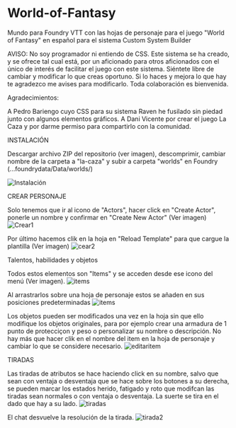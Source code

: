 # World-of-Fantasy
Mundo para Foundry VTT con las hojas de personaje para el juego "World of Fantasy" en español para el sistema Custom System Builder

AVISO: No soy programador ni entiendo de CSS. Este sistema se ha creado, y se ofrece tal cual está, por un aficionado para otros aficionados con el único de interés de facilitar el juego con este sistema. Siéntete libre de cambiar y modificar lo que creas oportuno. Si lo haces y mejora lo que hay te agradezco me avises para modificarlo. Toda colaboración es bienvenida.

Agradecimientos:

A Pedro Bariengo cuyo CSS para su sistema Raven he fusilado sin piedad junto con algunos elementos gráficos.
A Dani Vicente por crear el juego La Caza y por darme permiso para compartirlo con la comunidad.



INSTALACIÓN

Descargar archivo ZIP del repositorio (ver imagen), descomprimir, cambiar nombre de la carpeta a "la-caza" y subir a carpeta "worlds" en Foundry (...foundrydata/Data/worlds/)

![Instalación](https://github.com/user-attachments/assets/482f7393-3c9a-441d-be94-a7fd4fb19de2)



CREAR PERSONAJE

Solo tenemos que ir al icono de "Actors", hacer click en "Create Actor", ponerle un nombre y confirmar en "Create New Actor" (Ver imagen)
![Crear1](https://github.com/user-attachments/assets/1f246c12-926f-4c08-ae84-7021f7f3b2cd)

Por último hacemos clik en la hoja en "Reload Template" para que cargue la plantilla (Ver imagen)
![cear2](https://github.com/user-attachments/assets/ec43bcaa-dcc2-4607-949f-cb5bc5090b68)



Talentos, habilidades y objetos

Todos estos elementos son "Items" y se acceden desde ese icono del menú (Ver imagen). 
![items](https://github.com/user-attachments/assets/8097368d-1c1e-4732-9460-1a21bff0c214)

Al arrastrarlos sobre una hoja de personaje estos se añaden en sus posiciones predeterminadas
![items](https://github.com/user-attachments/assets/448c4394-aa49-434c-bb36-1e887ae8fbe3)

Los objetos pueden ser modificados una vez en la hoja sin que ello modifique los objetos originales, para por ejemplo crear una armadura de 1 punto de protecciçon y peso o personalizar su nombre o descripción. No hay más que hacer clik en el nombre del item en la hoja de personaje y cambiar lo que se considere necesario.
![editaritem](https://github.com/user-attachments/assets/38cd6fe5-bfff-4879-992a-804b741b0d63)



TIRADAS

Las tiradas de atributos se hace haciendo click en su nombre, salvo que sean con ventaja o desventaja que se hace sobre los botones a su derecha, se pueden marcar los estados herido, fatigado y roto que modifcan las tiradas sean normales o con ventaja o desventaja. La suerte se tira en el dado que hay a su lado.
![tiradas](https://github.com/user-attachments/assets/cb80366f-d3ee-4d21-b92a-41349f39bcbe)

El chat desvuelve la resolución de la tirada.
![tirada2](https://github.com/user-attachments/assets/e6b70e9e-c2f3-4871-b190-b7840e7f11eb)

